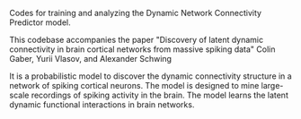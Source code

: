 Codes for training and analyzing the Dynamic Network Connectivity Predictor model.

This codebase accompanies the paper "Discovery of latent dynamic connectivity in brain cortical networks from massive spiking data" 
Colin Gaber, Yurii Vlasov, and Alexander Schwing

It is a probabilistic model to discover the dynamic connectivity structure in a network of spiking cortical neurons. 
The model is designed to mine large-scale recordings of spiking activity in the brain. The model learns the latent dynamic functional interactions in brain networks.
